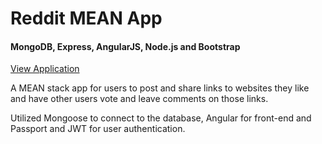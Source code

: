# Reddit MEAN App

#### MongoDB, Express, AngularJS, Node.js and Bootstrap

[View Application](https://mean-reddit12.herokuapp.com/)


A MEAN stack app for users to post and share links to websites they like and have other users vote and leave comments on those links.

Utilized Mongoose to connect to the database, Angular for front-end and Passport and JWT for user authentication.
